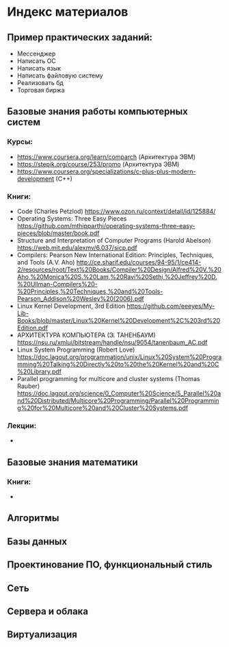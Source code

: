 # Индекс материалов

## Пример практических заданий:
- Мессенджер
- Написать ОС
- Написать язык
- Написать файловую систему
- Реализовать бд
- Торговая биржа

## Базовые знания работы компьютерных систем

### Курсы:
- https://www.coursera.org/learn/comparch (Архитектура ЭВМ)
- https://stepik.org/course/253/promo (Архитектура ЭВМ)
- https://www.coursera.org/specializations/c-plus-plus-modern-development (C++)

### Книги:
- Code (Charles Petzlod) https://www.ozon.ru/context/detail/id/125884/
- Operating Systems: Three Easy Pieces https://github.com/mthipparthi/operating-systems-three-easy-pieces/blob/master/book.pdf
- Structure and Interpretation of Computer Programs (Harold Abelson) https://web.mit.edu/alexmv/6.037/sicp.pdf 
- Compilers: Pearson New International Edition: Principles, Techniques, and Tools (A.V. Aho) http://ce.sharif.edu/courses/94-95/1/ce414-2/resources/root/Text%20Books/Compiler%20Design/Alfred%20V.%20Aho,%20Monica%20S.%20Lam,%20Ravi%20Sethi,%20Jeffrey%20D.%20Ullman-Compilers%20-%20Principles,%20Techniques,%20and%20Tools-Pearson_Addison%20Wesley%20(2006).pdf
- Linux Kernel Development, 3rd Edition https://github.com/eeeyes/My-Lib-Books/blob/master/Linux%20Kernel%20Development%2C%203rd%20Edition.pdf 
- АРХИТЕКТУРА КОМПЬЮТЕРА (Э. ТАНЕНБАУМ) https://nsu.ru/xmlui/bitstream/handle/nsu/9054/tanenbaum_AC.pdf
- Linux System Programming (Robert Love) https://doc.lagout.org/programmation/unix/Linux%20System%20Programming%20Talking%20Directly%20to%20the%20Kernel%20and%20C%20Library.pdf
- Parallel programming for multicore and cluster systems (Thomas Rauber) https://doc.lagout.org/science/0_Computer%20Science/5_Parallel%20and%20Distributed/Multicore%20Programming/Parallel%20Programming%20for%20Multicore%20and%20Cluster%20Systems.pdf


### Лекции:
- 

## Базовые знания математики

### Книги:
- 

## Алгоритмы


## Базы данных



## Проектинование ПО, функциональный стиль



## Сеть



## Сервера и облака



## Виртуализация


